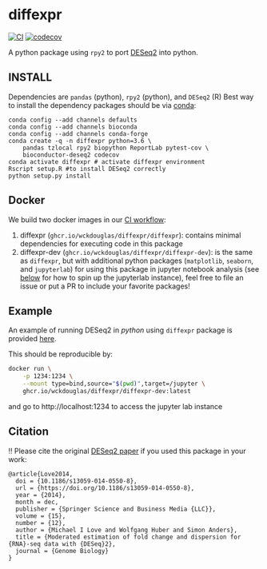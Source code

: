 # diffexpr # 
[![CI](https://github.com/wckdouglas/diffexpr/workflows/CI/badge.svg)](https://github.com/wckdouglas/diffexpr/actions) [![codecov](https://codecov.io/gh/wckdouglas/diffexpr/branch/master/graph/badge.svg)](https://codecov.io/gh/wckdouglas/diffexpr)

A python package using `rpy2` to port [DESeq2](https://bioconductor.org/packages/release/bioc/html/DESeq2.html) into python.

## INSTALL ##
Dependencies are `pandas` (python), `rpy2` (python), and `DESeq2` (R)
Best way to install the dependency packages should be via [conda](https://docs.conda.io/en/latest/): 

```
conda config --add channels defaults
conda config --add channels bioconda
conda config --add channels conda-forge
conda create -q -n diffexpr python=3.6 \
    pandas tzlocal rpy2 biopython ReportLab pytest-cov \
    bioconductor-deseq2 codecov
conda activate diffexpr # activate diffexpr environment
Rscript setup.R #to install DESeq2 correctly 
python setup.py install
```

## Docker ##

We build two docker images in our [CI workflow](https://github.com/wckdouglas/diffexpr/blob/98166d9ee7c078520dfb55535634a5cdeaf477cf/.github/workflows/CI.yml#L106-L128):
1. diffexpr (`ghcr.io/wckdouglas/diffexpr/diffexpr`): contains minimal dependencies for executing code in this package
2. diffexpr-dev (`ghcr.io/wckdouglas/diffexpr/diffexpr-dev`): is the same as `diffexpr`, but with additional python packages (`matplotlib`, `seaborn`, and `jupyterlab`) for using this package in jupyter notebook analysis (see [below](#example) for how to spin up the jupyterlab instance), feel free to file an issue or put a PR to include your favorite packages!

## <a name="example"></a> Example ##
An example of running DESeq2 in *python* using `diffexpr` package is provided [here](https://github.com/wckdouglas/diffexp/blob/master/example/deseq_example.ipynb).

This should be reproducible by:

```bash
docker run \
    -p 1234:1234 \
    --mount type=bind,source="$(pwd)",target=/jupyter \
    ghcr.io/wckdouglas/diffexpr/diffexpr-dev:latest
```

and go to http://localhost:1234 to access the jupyter lab instance

## Citation ##
:bangbang: Please cite the original [DESeq2 paper](https://genomebiology.biomedcentral.com/articles/10.1186/s13059-014-0550-8) if you used this package in your work:

```
@article{Love2014,
  doi = {10.1186/s13059-014-0550-8},
  url = {https://doi.org/10.1186/s13059-014-0550-8},
  year = {2014},
  month = dec,
  publisher = {Springer Science and Business Media {LLC}},
  volume = {15},
  number = {12},
  author = {Michael I Love and Wolfgang Huber and Simon Anders},
  title = {Moderated estimation of fold change and dispersion for {RNA}-seq data with {DESeq}2},
  journal = {Genome Biology}
}
```
